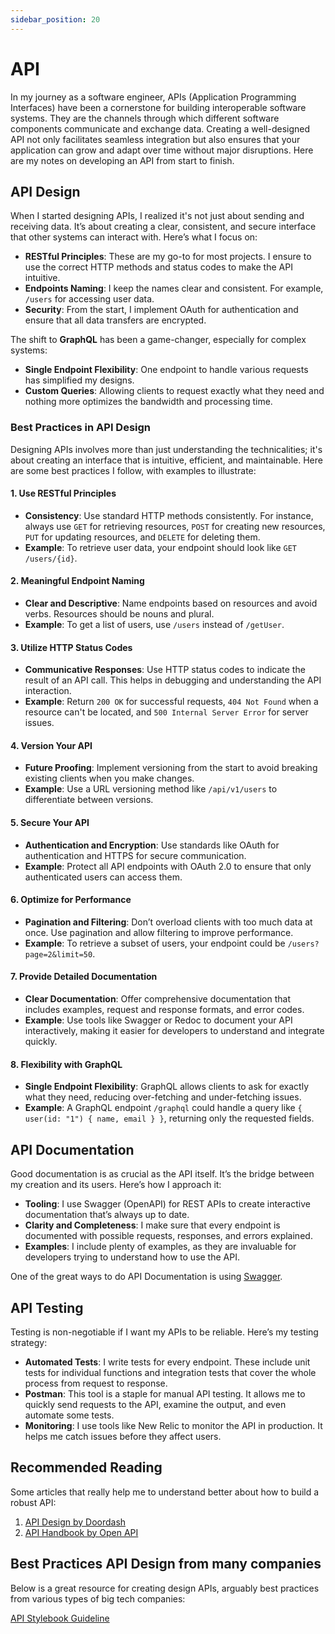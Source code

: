 ```yaml
---
sidebar_position: 20
---
```


# API 

In my journey as a software engineer, APIs (Application Programming Interfaces) have been a cornerstone for building interoperable software systems. They are the channels through which different software components communicate and exchange data. Creating a well-designed API not only facilitates seamless integration but also ensures that your application can grow and adapt over time without major disruptions. Here are my notes on developing an API from start to finish.

## API Design

When I started designing APIs, I realized it's not just about sending and receiving data. It’s about creating a clear, consistent, and secure interface that other systems can interact with. Here’s what I focus on:

- **RESTful Principles**: These are my go-to for most projects. I ensure to use the correct HTTP methods and status codes to make the API intuitive.
- **Endpoints Naming**: I keep the names clear and consistent. For example, `/users` for accessing user data.
- **Security**: From the start, I implement OAuth for authentication and ensure that all data transfers are encrypted.

The shift to **GraphQL** has been a game-changer, especially for complex systems:

- **Single Endpoint Flexibility**: One endpoint to handle various requests has simplified my designs.
- **Custom Queries**: Allowing clients to request exactly what they need and nothing more optimizes the bandwidth and processing time.

### Best Practices in API Design

Designing APIs involves more than just understanding the technicalities; it's about creating an interface that is intuitive, efficient, and maintainable. Here are some best practices I follow, with examples to illustrate:

#### 1. Use RESTful Principles
  
  - **Consistency**: Use standard HTTP methods consistently. For instance, always use `GET` for retrieving resources, `POST` for creating new resources, `PUT` for updating resources, and `DELETE` for deleting them.
  - **Example**: To retrieve user data, your endpoint should look like `GET /users/{id}`.

#### 2. Meaningful Endpoint Naming

  - **Clear and Descriptive**: Name endpoints based on resources and avoid verbs. Resources should be nouns and plural.
  - **Example**: To get a list of users, use `/users` instead of `/getUser`.

#### 3. Utilize HTTP Status Codes

   - **Communicative Responses**: Use HTTP status codes to indicate the result of an API call. This helps in debugging and understanding the API interaction.
   - **Example**: Return `200 OK` for successful requests, `404 Not Found` when a resource can't be located, and `500 Internal Server Error` for server issues.

#### 4. Version Your API

   - **Future Proofing**: Implement versioning from the start to avoid breaking existing clients when you make changes.
   - **Example**: Use a URL versioning method like `/api/v1/users` to differentiate between versions.

#### 5. Secure Your API

   - **Authentication and Encryption**: Use standards like OAuth for authentication and HTTPS for secure communication.
   - **Example**: Protect all API endpoints with OAuth 2.0 to ensure that only authenticated users can access them.

#### 6. Optimize for Performance

   - **Pagination and Filtering**: Don’t overload clients with too much data at once. Use pagination and allow filtering to improve performance.
   - **Example**: To retrieve a subset of users, your endpoint could be `/users?page=2&limit=50`.

#### 7. Provide Detailed Documentation

   - **Clear Documentation**: Offer comprehensive documentation that includes examples, request and response formats, and error codes.
   - **Example**: Use tools like Swagger or Redoc to document your API interactively, making it easier for developers to understand and integrate quickly.

#### 8. Flexibility with GraphQL

   - **Single Endpoint Flexibility**: GraphQL allows clients to ask for exactly what they need, reducing over-fetching and under-fetching issues.
   - **Example**: A GraphQL endpoint `/graphql` could handle a query like `{ user(id: "1") { name, email } }`, returning only the requested fields.

## API Documentation

Good documentation is as crucial as the API itself. It’s the bridge between my creation and its users. Here’s how I approach it:

- **Tooling**: I use Swagger (OpenAPI) for REST APIs to create interactive documentation that’s always up to date.
- **Clarity and Completeness**: I make sure that every endpoint is documented with possible requests, responses, and errors explained.
- **Examples**: I include plenty of examples, as they are invaluable for developers trying to understand how to use the API.

One of the great ways to do API Documentation is using [Swagger](https://swagger.io/).

## API Testing

Testing is non-negotiable if I want my APIs to be reliable. Here’s my testing strategy:

- **Automated Tests**: I write tests for every endpoint. These include unit tests for individual functions and integration tests that cover the whole process from request to response.
- **Postman**: This tool is a staple for manual API testing. It allows me to quickly send requests to the API, examine the output, and even automate some tests.
- **Monitoring**: I use tools like New Relic to monitor the API in production. It helps me catch issues before they affect users.

## Recommended Reading

Some articles that really help me to understand better about how to build a robust API:

1. [API Design by Doordash](https://doordash.engineering/2021/01/07/api-design-platform-optimization/)
2. [API Handbook by Open API](https://learn.openapis.org/introduction.html)

## Best Practices API Design from many companies

Below is a great resource for creating design APIs, arguably best practices from various types of big tech companies:

[API Stylebook Guideline](https://apistylebook.com/design/guidelines/)
